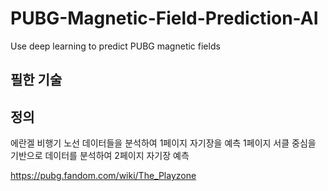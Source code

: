 # PUBG-Magnetic-Field-Prediction-AI
Use deep learning to predict PUBG magnetic fields
## 필한 기술

## 정의

에란겔 비행기 노선 데이터들을 분석하여 1페이지 자기장을 예측
1페이지 서클 중심을 기반으로 데이터를 분석하여 2페이지 자기장 예측

https://pubg.fandom.com/wiki/The_Playzone
